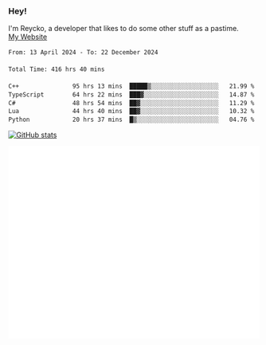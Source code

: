 ### Hey!
I'm Reycko, a developer that likes to do some other stuff as a pastime.  
[My Website](https://reycko.root.sx)

<!--START_SECTION:wakasection-->

```txt
From: 13 April 2024 - To: 22 December 2024

Total Time: 416 hrs 40 mins

C++               95 hrs 13 mins  █████▒░░░░░░░░░░░░░░░░░░░   21.99 %
TypeScript        64 hrs 22 mins  ███▓░░░░░░░░░░░░░░░░░░░░░   14.87 %
C#                48 hrs 54 mins  ██▓░░░░░░░░░░░░░░░░░░░░░░   11.29 %
Lua               44 hrs 40 mins  ██▓░░░░░░░░░░░░░░░░░░░░░░   10.32 %
Python            20 hrs 37 mins  █▒░░░░░░░░░░░░░░░░░░░░░░░   04.76 %
```

<!--END_SECTION:wakasection-->

[![GitHub stats](https://github-readme-stats.vercel.app/api?username=Reycko&show_icons=true&theme=dark&hide_title=true&count_private=true)](https://github.com/anuraghazra/github-readme-stats)

![Metrics](/github-metrics.svg)
